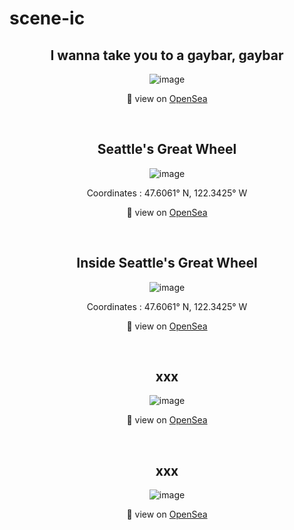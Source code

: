 # scene-ic 

<h2 align="center"> I wanna take you to a gaybar, gaybar </h2>
<div align="center">
  
![image](https://lh3.googleusercontent.com/4Oyla4l2SnzRzHSJY9ElJzcdBh40HTgEV4FVFN78dkhMnx_-Gm2IeqMTeTuUUVDMlHMW6hxTBV-eq3pEb65Vyk_z7wt_Ovxr60ZB0-Y=w600)

👀 view on [OpenSea](https://opensea.io/assets/0x495f947276749ce646f68ac8c248420045cb7b5e/12714204501747205633217818940794087116270597844190628696059582165031596326913)

</div>

<br>

<h2 align="center"> Seattle's Great Wheel </h2>
<div align="center">
  
![image](https://lh3.googleusercontent.com/K-XJF1yRt88PYLKYotR_58UXGaY673vzLbv6ZNXnArRsBLnhCEiF0mLn1jdeCyx2Y3X3x_2Zd2tGzhDZ37nHRXdOQws1tweYrUTYTw=w600)

Coordinates : 47.6061° N, 122.3425° W

👀 view on [OpenSea](https://opensea.io/assets/0x495f947276749ce646f68ac8c248420045cb7b5e/12714204501747205633217818940794087116270597844190628696059582161733061443585)  
  
</div>
 
<br>

<h2 align="center"> Inside Seattle's Great Wheel </h2>
<div align="center">
  
![image](https://lh3.googleusercontent.com/iqtecbm4utvy3jCqFD3GiSmhArAJyLd-fQ2HNu-DJNCtDKaKiywYXBs5nKG5gtO_kWW7C9gP9JxUyKXjLTO3X_Y2z4MQ4ZWJ0V7yCkA=w600)

Coordinates : 47.6061° N, 122.3425° W

  👀 view on [OpenSea](https://opensea.io/assets/0x495f947276749ce646f68ac8c248420045cb7b5e/12714204501747205633217818940794087116270597844190628696059582166131107954689)
  
</div>

<br>

<h2 align="center"> xxx </h2>
<div align="center">
  
![image](xxx)
 
👀 view on [OpenSea](xxx)
  
</div>

<br>

<h2 align="center"> xxx </h2>
<div align="center">
  
![image](xxx)
 
👀 view on [OpenSea](xxx)
  
</div>

<br>

